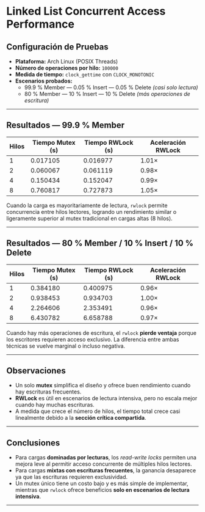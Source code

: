 # Linked List Concurrent Access Performance

##  Configuración de Pruebas

- **Plataforma:** Arch Linux (POSIX Threads)  
- **Número de operaciones por hilo:** `100000`  
- **Medida de tiempo:** `clock_gettime` con `CLOCK_MONOTONIC`  
- **Escenarios probados:**
  - 99.9 % Member — 0.05 % Insert — 0.05 % Delete *(casi solo lectura)*  
  - 80 % Member — 10 % Insert — 10 % Delete *(más operaciones de escritura)*

---

## Resultados — 99.9 % Member

| Hilos | Tiempo Mutex (s) | Tiempo RWLock (s) | Aceleración RWLock |
|-------|-------------------|-------------------|--------------------|
| 1     | 0.017105          | 0.016977          | 1.01×              |
| 2     | 0.060067          | 0.061119          | 0.98×              |
| 4     | 0.150434          | 0.152047          | 0.99×              |
| 8     | 0.760817          | 0.727873          | 1.05×              |


Cuando la carga es mayoritariamente de lectura, `rwlock` permite concurrencia entre hilos lectores, logrando un rendimiento similar o ligeramente superior al mutex tradicional en cargas altas (8 hilos).

---

##  Resultados — 80 % Member / 10 % Insert / 10 % Delete

| Hilos | Tiempo Mutex (s) | Tiempo RWLock (s) | Aceleración RWLock |
|-------|-------------------|-------------------|--------------------|
| 1     | 0.384180          | 0.400975          | 0.96×              |
| 2     | 0.938453          | 0.934703          | 1.00×              |
| 4     | 2.264606          | 2.353491          | 0.96×              |
| 8     | 6.430782          | 6.658788          | 0.97×              |

Cuando hay más operaciones de escritura, el `rwlock` **pierde ventaja** porque los escritores requieren acceso exclusivo. La diferencia entre ambas técnicas se vuelve marginal o incluso negativa.

---

## Observaciones

- Un solo **mutex** simplifica el diseño y ofrece buen rendimiento cuando hay escrituras frecuentes.  
- **RWLock** es útil en escenarios de lectura intensiva, pero no escala mejor cuando hay muchas escrituras.  
- A medida que crece el número de hilos, el tiempo total crece casi linealmente debido a la **sección crítica compartida**.

---

## Conclusiones

-  Para cargas **dominadas por lecturas**, los *read-write locks* permiten una mejora leve al permitir acceso concurrente de múltiples hilos lectores.  
-  Para cargas **mixtas con escrituras frecuentes**, la ganancia desaparece ya que las escrituras requieren exclusividad.  
-  Un mutex único tiene un costo bajo y es más simple de implementar, mientras que `rwlock` ofrece beneficios **solo en escenarios de lectura intensiva**.

---
